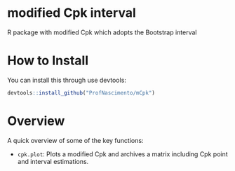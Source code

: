 # modified Cpk interval

R package with modified Cpk which adopts the Bootstrap interval

# How to Install

You can install this through use devtools:

```r
devtools::install_github("ProfNascimento/mCpk")
```

# Overview

A quick overview of some of the key functions:

* `cpk.plot`: Plots a modified Cpk and archives a matrix including Cpk point and interval estimations.
